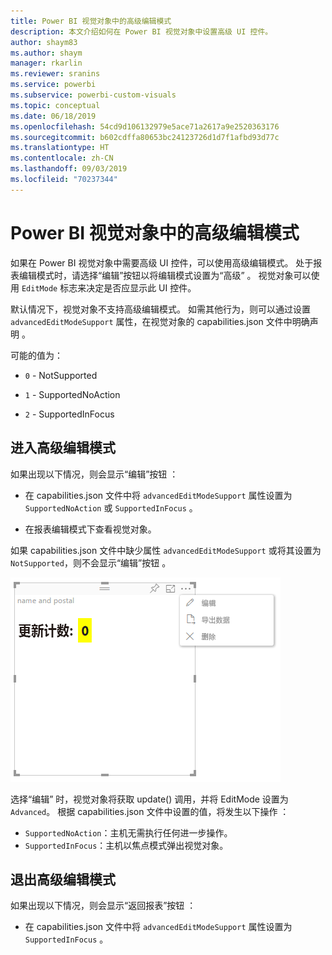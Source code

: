 ```yaml
---
title: Power BI 视觉对象中的高级编辑模式
description: 本文介绍如何在 Power BI 视觉对象中设置高级 UI 控件。
author: shaym83
ms.author: shaym
manager: rkarlin
ms.reviewer: sranins
ms.service: powerbi
ms.subservice: powerbi-custom-visuals
ms.topic: conceptual
ms.date: 06/18/2019
ms.openlocfilehash: 54cd9d106132979e5ace71a2617a9e2520363176
ms.sourcegitcommit: b602cdffa80653bc24123726d1d7f1afbd93d77c
ms.translationtype: HT
ms.contentlocale: zh-CN
ms.lasthandoff: 09/03/2019
ms.locfileid: "70237344"
---
```

# <a name="advanced-edit-mode-in-power-bi-visuals"></a>Power BI 视觉对象中的高级编辑模式

如果在 Power BI 视觉对象中需要高级 UI 控件，可以使用高级编辑模式。 处于报表编辑模式时，请选择“编辑”按钮以将编辑模式设置为“高级”   。 视觉对象可以使用 `EditMode` 标志来决定是否应显示此 UI 控件。

默认情况下，视觉对象不支持高级编辑模式。 如需其他行为，则可以通过设置 `advancedEditModeSupport` 属性，在视觉对象的 capabilities.json 文件中明确声明  。

可能的值为：

- `0` - NotSupported

- `1` - SupportedNoAction

- `2` - SupportedInFocus

## <a name="enter-advanced-edit-mode"></a>进入高级编辑模式

如果出现以下情况，则会显示“编辑”按钮  ：

* 在 capabilities.json 文件中将 `advancedEditModeSupport` 属性设置为 `SupportedNoAction` 或 `SupportedInFocus`  。

* 在报表编辑模式下查看视觉对象。

如果 capabilities.json 文件中缺少属性 `advancedEditModeSupport` 或将其设置为 `NotSupported`，则不会显示“编辑”按钮   。

![进入编辑模式](./media/edit-mode.png)

选择“编辑”  时，视觉对象将获取 update() 调用，并将 EditMode 设置为 `Advanced`。 根据 capabilities.json 文件中设置的值，将发生以下操作  ：

* `SupportedNoAction`：主机无需执行任何进一步操作。
* `SupportedInFocus`：主机以焦点模式弹出视觉对象。

## <a name="exit-advanced-edit-mode"></a>退出高级编辑模式

如果出现以下情况，则会显示“返回报表”按钮  ：

* 在 capabilities.json 文件中将 `advancedEditModeSupport` 属性设置为 `SupportedInFocus`  。
